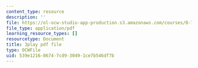 ```yaml
---
content_type: resource
description: ''
file: https://ol-ocw-studio-app-production.s3.amazonaws.com/courses/8-701-introduction-to-nuclear-and-particle-physics-fall-2020/539e121606747cd930491ce7b546df7b_FW4H4mIeqnQ.pdf
file_type: application/pdf
learning_resource_types: []
resourcetype: Document
title: 3play pdf file
type: OCWFile
uid: 539e1216-0674-7cd9-3049-1ce7b546df7b
---
```

